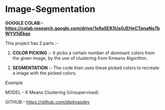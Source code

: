 # Image-Segmentation 
**GOOGLE COLAB:- https://colab.research.google.com/drive/1s9aSE83Us0JEHeCTpnaNo7bWYV5jEkqs**

This project has 2 parts :- 

   1) **COLOR PICKING** :- It picks a certain number of dominant colors from the given image, by the use of clustering from Kmeans Algorithm.
  
  2) **SEGMENTATION** :- The code then uses these picked colors to recreate a image with the picked colors.
  
_Example_ 

MODEL - K Means Clustering (Unsupervised)

GITHUB:- https://github.com/dipitvasdev
